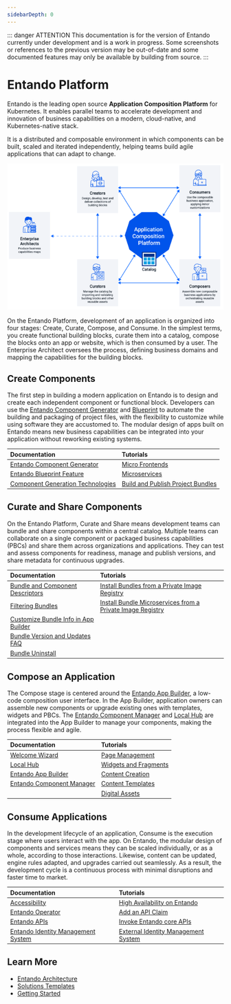 ```yaml
---
sidebarDepth: 0
---
```


::: danger ATTENTION
This documentation is for the version of Entando currently under development and is a work in progress. 
Some screenshots or references to the previous version may be out-of-date and some documented features may 
only be available by building from source.
:::

# Entando Platform

Entando is the leading open source **Application Composition Platform** for Kubernetes. It enables parallel teams to accelerate development and innovation of business capabilities on a modern, cloud-native, and Kubernetes-native stack.

It is a distributed and composable environment in which components can be built, scaled and iterated independently, helping teams build agile applications that can adapt to change.

![Entando Platform Development Process](./getting-started/img/concepts.png) 

On the Entando Platform, development of an application is organized into four stages: Create, Curate, Compose, and Consume. In the simplest terms, you create functional building blocks, curate them into a catalog, compose the blocks onto an app or website, which is then consumed by a user. The Enterprise Architect oversees the process, defining business domains and mapping the capabilities for the building blocks.

## Create Components 
The first step in building a modern application on Entando is to design and create each independent component or functional block. Developers can use the [Entando Component Generator](./create/component-gen-overview.md) and [Blueprint](./create/blueprint-features.md) to automate the building and packaging of project files, with the flexibility to customize while using software they are accustomed to. The modular design of apps built on Entando means new business capabilities can be integrated into your application without reworking existing systems. 

| Documentation | Tutorials        |
| :------------ | :--------- |
| [Entando Component Generator](./create/component-gen-overview.md) | [Micro Frontends](../tutorials/create/mfe/) |
| [Entando Blueprint Feature](./create/blueprint-features.md) | [Microservices](../tutorials/create/ms/generate-microservices-and-micro-frontends.md) |
| [Component Generation Technologies](./create/component-gen-tech.md) | [Build and Publish Project Bundles](../tutorials/create/pb/publish-project-bundle.md) |

## Curate and Share Components 
On the Entando Platform, Curate and Share means development teams can bundle and share components within a central catalog. Multiple teams can collaborate on a single component or packaged business capabilities (PBCs) and share them across organizations and applications. They can test and assess components for readiness, manage and publish versions, and share metadata for continuous upgrades. 

| Documentation | Tutorials        |
| :------------ | :-------- |
| [Bundle and Component Descriptors](./curate/bundle-details.md) | [Install Bundles from a Private Image Registry](../tutorials/curate/bundle-private-images.md) |
| [Filtering Bundles](./curate/bundle-filters.md) | [Install Bundle Microservices from a Private Image Registry](../tutorials/curate/ms-private-images.md) |
| [Customize Bundle Info in App Builder](./curate/bundle-presentation-config.md) |   |
| [Bundle Version and Updates FAQ](./curate/bundle-versions-faq.md) |  |
| [Bundle Uninstall](./curate/uninstall-flow.md) |  |


## Compose an Application 
The Compose stage is centered around the [Entando App Builder](./compose/app-builder.md), a low-code composition user interface. In the App Builder, application owners can assemble new components or upgrade existing ones with templates, widgets and PBCs. The [Entando Component Manager](./compose/ecm-overview.md) and [Local Hub](./compose/local-hub-overview.md) are integrated into the App Builder to manage your components, making the process flexible and agile.

| Documentation | Tutorials        |
| :------------ | :-------- |
| [Welcome Wizard](./compose/welcome-wizard.md) | [Page Management](../tutorials/compose/page-management.md) |
| [Local Hub](./compose/local-hub-overview.md) | [Widgets and Fragments](../tutorials/compose/widgets-fragments.md) |
| [Entando App Builder](./compose/app-builder.md) | [Content Creation](../tutorials/compose/content-tutorial.md) |
| [Entando Component Manager](./compose/ecm-overview.md) | [Content Templates](../tutorials/compose/content-templates-tutorial.md)  |
|  | [Digital Assets](../tutorials/compose/digital-assets-tutorial.md) |

## Consume Applications 
In the development lifecycle of an application, Consume is the execution stage where users interact with the app. On Entando, the modular design of components and services means they can be scaled individually, or as a whole, according to those interactions. Likewise, content can be updated, engine rules adapted, and upgrades carried out seamlessly. As a result, the development cycle is a continuous process with minimal disruptions and faster time to market.

| Documentation | Tutorials        |
| :------------ | :-------- |
| [Accessibility](./consume/accessibility.md) | [High Availability on Entando](../tutorials/consume/high-availability.md) |
| [Entando Operator](./consume/operator-intro.md) | [Add an API Claim](../tutorials/create/ms/add-api-claim.md) |
| [Entando APIs](./consume/entando-apis.md) | [Invoke Entando core APIs](../tutorials/consume/invoking-api.md) |
| [Entando Identity Management System](./consume/identity-management.md) | [External Identity Management System](../tutorials/consume/external-id-management.md) |


## Learn More
* [Entando Architecture](./getting-started/concepts-overview.md)
* [Solutions Templates](./getting-started/landing-page.md)
* [Getting Started](./getting-started/README.md)
